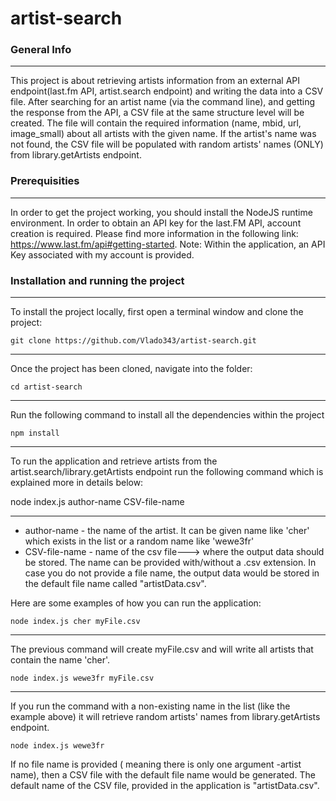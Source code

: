 # artist-search

### General Info
***
This project is about retrieving artists information from an external API endpoint(last.fm API, artist.search endpoint) and writing the data into a CSV file. After searching for an artist name (via the command line), and getting the response from the API, a CSV file at the same structure level will be created. The file will contain the required information (name, mbid, url, image_small) about all artists with the given name. If the artist's name was not found, the CSV file will be populated with random artists' names (ONLY) from library.getArtists endpoint.

### Prerequisities
***
In order to get the project working, you should install the NodeJS runtime environment.
In order to obtain an API key for the last.FM API, account creation is required. Please find more information in the following link: https://www.last.fm/api#getting-started.
Note: Within the application, an API Key associated with my account is provided. 

### Installation and running the project
***
To install the project locally, first open a terminal window and clone the project:
```
git clone https://github.com/Vlado343/artist-search.git
```
***
Once the project has been cloned, navigate into the folder:
```
cd artist-search
```
***
 Run the following command to install all the dependencies within the project
```
npm install
```

***
To run the application and retrieve artists from the artist.search/library.getArtists endpoint run the following command which is explained more in details below: 

node index.js author-name CSV-file-name 


***
- author-name - the name of the artist. It can be given name like 'cher' which exists in the list or a random name like 'wewe3fr'
- CSV-file-name  - name of the csv file---> where the output data should be stored. The name can be provided with/without a .csv extension. In case you do not provide a file name, the output data would be stored in the default file name called "artistData.csv".

Here are some examples of how you can run the application:
```
node index.js cher myFile.csv 
```
***
The previous command will create myFile.csv and will write all artists that contain the name 'cher'.

```
node index.js wewe3fr myFile.csv
```
***
If you run the command with a non-existing name in the list (like the example above) it will retrieve random artists' names from library.getArtists endpoint.


```
node index.js wewe3fr 
```
If no file name is provided ( meaning there is only one argument -artist name), then a CSV file with the default file name would be generated. The default name of the CSV file, provided in the application is "artistData.csv".


 



